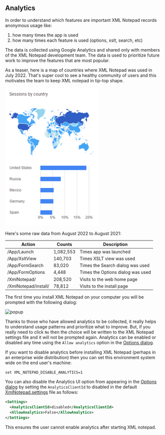 
## Analytics

In order to understand which features are important XML Notepad records anonymous usage like:

1. how many times the app is used
2. how many times each feature is used (options, xslt, search, etc)

The data is collected using Google Analytics and shared only with members of the XML Notepad
development team. The data is used to prioritize future work to improve the features that are most
popular.

As a teaser, here is a map of countries where XML Notepad was used in July 2022.  That's super cool
to see a healthy community of users and this motivates the team to keep XML notepad in tip-top
shape.

![map](../assets/images/map.png)

Here's some raw data from August 2022 to August 2021:

Action        | Counts      | Description
------        | ------      | ------
/App/Launch   | 1,082,553   | Times app was launched
/App/XsltView | 140,703     | Times XSLT view was used
/App/FormSearch | 83,020    | Times the Search dialog was used
/App/FormOptions | 4,448    | Times the Options dialog was used
/XmlNotepad/  | 208,520     | Visits to the web home page
/XmlNotepad/install/ | 78,812  | Visits to the install page

The first time you install XML Notepad on your computer you will be prompted with the following dialog:

![popup](../assets/images/analytics.png)


Thanks to those who have allowed analytics to be collected, it really helps
to understand usage patterns and prioritize what to improve.
But, if you really need to click `No` then the choice will be written to the XML
Notepad settings file and it will not be prompted again. Analytics can be enabled or disabled any
time using the `Allow analytics` option in the [Options dialog](options.md).

If you want to disable analytics before installing XML Notepad (perhaps in an enterprise wide
distribution) then you can set this environment system wide on the end user's machine:

```
set XML_NOTEPAD_DISABLE_ANALYTICS=1
```

You can also disable the Analytics UI option from appearing in the [Options dialog](options.md)
by setting the `AnalyticsClientId` to disabled in the default [XmlNotepad.settings](settings.md) file as follows:
```xml
<Settings>
  <AnalyticsClientId>disabled</AnalyticsClientId>
  <AllowAnalytics>False</AllowAnalytics>
</Settings>
```

This ensures the user cannot enable analytics after starting XML notepad.
